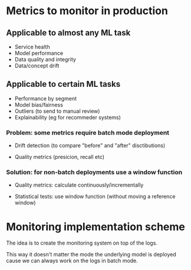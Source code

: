 # Metrics to monitor in production

## Applicable to almost any ML task

- Service health
- Model performance
- Data quality and integrity
- Data/concept drift

## Applicable to certain ML tasks

- Performance by segment 
- Model bias/fairness
- Outliers (to send to manual review)
- Explainability (eg for recommeder systems)

### Problem: some metrics require batch mode deployment

- Drift detection (to compare "before" and "after" disctibutions)

- Quality metrics (presicion, recall etc)

### Solution: for non-batch deployments use a window function

- Quality metrics: calculate continuously/incrementally

- Statistical tests: use window function (without moving a reference window)

# Monitoring implementation scheme

The idea is to create the monitoring system on top of the logs. 

This way it doesn't matter the mode the underlying model is deployed cause we can always work on the logs in batch mode.